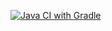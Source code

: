 [![Java CI with Gradle](https://github.com/Pl975/API-CI/actions/workflows/gradle.yml/badge.svg)](https://github.com/Pl975/API-CI/actions/workflows/gradle.yml)
